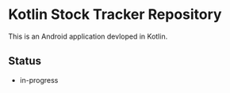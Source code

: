 # Kotlin Stock Tracker Repository

This is an Android application devloped in Kotlin.

## Status 
- in-progress


